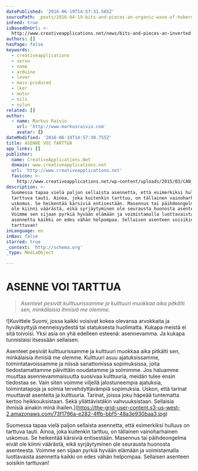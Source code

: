 ```yaml
---
datePublished: '2016-06-19T14:57:31.565Z'
sourcePath: _posts/2016-04-19-bits-and-pieces-an-organic-wave-of-hoberman-spheres.md
inFeed: true
isBasedOnUrl: >-
  http://www.creativeapplications.net/news/bits-and-pieces-an-inverted-landscape-of-always-moving-hoberman-spheres/
authors: []
hasPage: false
keywords:
  - creativeapplications
  - servo
  - nome
  - arduino
  - lever
  - mass-produced
  - lker
  - motor
  - nils
  - nylon
related: []
author:
  - name: Markus Raivio
    url: 'http://www.markusraivio.com'
    avatar: {}
dateModified: '2016-06-19T14:57:30.755Z'
title: ASENNE VOI TARTTUA
app_links: []
publisher:
  name: CreativeApplications.Net
  domain: www.creativeapplications.net
  url: 'http://www.creativeapplications.net'
  favicon: >-
    http://www.creativeapplications.net/wp-content/uploads/2015/03/CAN_sitelogo-55171182v1_site_icon-256x256.png
description: >-
  Suomessa tapaa vielä paljon sellaista asennetta, että esimerkiksi hulluus on
  tarttuva tauti. Ainoa, joka kuitenkin tarttuu, on tällainen vainoharhainen
  uskomus. Se heikentää kärsiviä entisestään. Masennus tai päihdeongelma eivät
  ole kiinni väärästä, eikä syrjäytyminen ole seurausta huonosta asenteesta.
  Voimme sen sijaan pyrkiä hyvään elämään ja voimistamalla luottavaista
  asennetta kaikki on edes vähän helpompaa. Sellaisen asenteen soisikin
  tarttuvan!
inLanguage: en
inNav: false
starred: true
_context: 'http://schema.org'
_type: MediaObject

---
```

# ASENNE VOI TARTTUA

> _Asenteet pesivät kulttuurissamme ja kulttuuri muokkaa aika pitkälti sen, minkälaisia ihmisiä me olemme._

![Kuvittele Suomi, jossa kaikki voisivat kokea olevansa arvokkaita ja hyväksyttyjä menneisyydestä tai statuksesta huolimatta. Kukapa meistä ei sitä toivoisi. Yksi asia on yhä edelleen esteenä: asennevamma. Ja kukapa tunnistaisi itsessään sellaisen.
 
Asenteet pesivät kulttuurissamme ja kulttuuri muokkaa aika pitkälti sen, minkälaisia ihmisiä me olemme. Kulttuuri asuu ajatuksissamme, toimintatavoissamme ja niissä sanattomissa sopimuksissa, joita tiedostamattamme päivittäin noudatamme ja solmimme. Jos haluamme muuttaa asennevammaisuutta suosivaa kulttuuria, meidän tulee ensin tiedostaa se. Vain siten voimme viljellä jalostuneempia ajatuksia, toimintatapoja ja solmia tervehdyttävämpiä sopimuksia. Uskon, että tarinat muuttavat asenteita ja kulttuuria. Tarinat, joissa joku häpeää tuntematta kertoo heikkouksistaan. Sekä yllättävistäkin vahvuuksistaan. Sellaisia ihmisiä ainakin minä ihailen.](https://the-grid-user-content.s3-us-west-2.amazonaws.com/73f1796a-e282-4ffb-bbf5-48a3e930baa3.jpg)

Suomessa tapaa vielä paljon sellaista asennetta, että esimerkiksi hulluus on tarttuva tauti. Ainoa, joka kuitenkin tarttuu, on tällainen vainoharhainen uskomus. Se heikentää kärsiviä entisestään. Masennus tai päihdeongelma eivät ole kiinni väärästä, eikä syrjäytyminen ole seurausta huonosta asenteesta. Voimme sen sijaan pyrkiä hyvään elämään ja voimistamalla luottavaista asennetta kaikki on edes vähän helpompaa. Sellaisen asenteen soisikin tarttuvan!